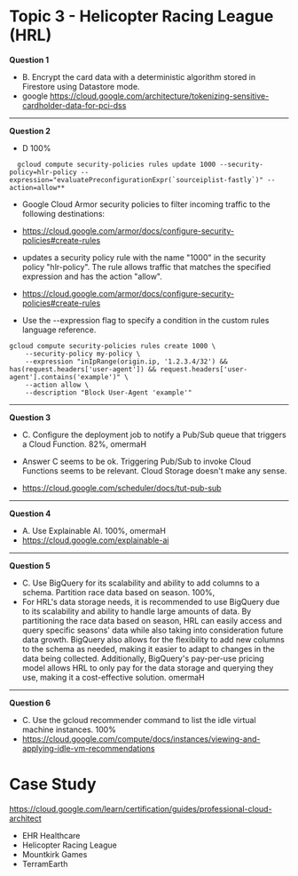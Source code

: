 # Topic 3 - Helicopter Racing League (HRL)

**Question 1**

- B. Encrypt the card data with a deterministic algorithm stored in Firestore using Datastore mode.
- google https://cloud.google.com/architecture/tokenizing-sensitive-cardholder-data-for-pci-dss

<hr />

**Question 2**

- D 100%

```
  gcloud compute security-policies rules update 1000 --security-policy=hlr-policy --expression="evaluatePreconfigurationExpr(`sourceiplist-fastly`)" --action=allow**
```

- Google Cloud Armor security policies to filter incoming traffic to the following destinations:
- https://cloud.google.com/armor/docs/configure-security-policies#create-rules

- updates a security policy rule with the name "1000" in the security policy "hlr-policy". The rule allows traffic that matches the specified expression and has the action "allow".

- https://cloud.google.com/armor/docs/configure-security-policies#create-rules

- Use the --expression flag to specify a condition in the custom rules language reference.

```
gcloud compute security-policies rules create 1000 \
    --security-policy my-policy \
    --expression "inIpRange(origin.ip, '1.2.3.4/32') && has(request.headers['user-agent']) && request.headers['user-agent'].contains('example')" \
    --action allow \
    --description "Block User-Agent 'example'"
```

<hr />

**Question 3**

- C. Configure the deployment job to notify a Pub/Sub queue that triggers a Cloud Function. 82%, omermaH

- Answer C seems to be ok. Triggering Pub/Sub to invoke Cloud Functions seems to be relevant. Cloud Storage doesn't make any sense.
- https://cloud.google.com/scheduler/docs/tut-pub-sub

<hr />

**Question 4**

- A. Use Explainable AI. 100%, omermaH
- https://cloud.google.com/explainable-ai

<hr />

**Question 5**

- C. Use BigQuery for its scalability and ability to add columns to a schema. Partition race data based on season. 100%,
- For HRL's data storage needs, it is recommended to use BigQuery due to its scalability and ability to handle large amounts of data. By partitioning the race data based on season, HRL can easily access and query specific seasons' data while also taking into consideration future data growth. BigQuery also allows for the flexibility to add new columns to the schema as needed, making it easier to adapt to changes in the data being collected. Additionally, BigQuery's pay-per-use pricing model allows HRL to only pay for the data storage and querying they use, making it a cost-effective solution. omermaH

<hr />

**Question 6**

- C. Use the gcloud recommender command to list the idle virtual machine instances. 100%
- https://cloud.google.com/compute/docs/instances/viewing-and-applying-idle-vm-recommendations

# Case Study

https://cloud.google.com/learn/certification/guides/professional-cloud-architect

- EHR Healthcare
- Helicopter Racing League
- Mountkirk Games
- TerramEarth

